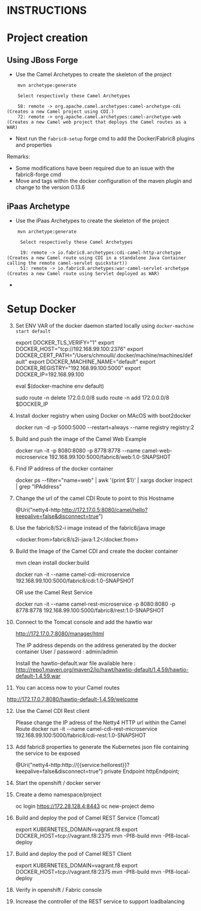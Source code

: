 # INSTRUCTIONS

# Project creation

## Using JBoss Forge

* Use the Camel Archetypes to create the skeleton of the project

```
    mvn archetype:generate

    Select respectively these Camel Archetypes

    58: remote -> org.apache.camel.archetypes:camel-archetype-cdi (Creates a new Camel project using CDI.)
    72: remote -> org.apache.camel.archetypes:camel-archetype-web (Creates a new Camel web project that deploys the Camel routes as a WAR)
```

* Next run the `fabric8-setup` forge cmd to add the Docker/Fabric8 plugins and properties

Remarks:
- Some modifications have been required due to an issue with the fabric8-forge cmd
- Move <name> and <from> tags within the docker configuration of the maven plugin and change to the version 0.13.6

## iPaas Archetype

* Use the iPaas Archetypes to create the skeleton of the project

```
    mvn archetype:generate

     Select respectively these Camel Archetypes

     19: remote -> io.fabric8.archetypes:cdi-camel-http-archetype (Creates a new Camel route using CDI in a standalone Java Container calling the remote camel-servlet quickstart))
     51: remote -> io.fabric8.archetypes:war-camel-servlet-archetype (Creates a new Camel route using Servlet deployed as WAR)
```

* 

# Setup Docker

3) Set ENV VAR of the docker daemon started locally using `docker-machine start default`

    export DOCKER_TLS_VERIFY="1"
    export DOCKER_HOST="tcp://192.168.99.100:2376"
    export DOCKER_CERT_PATH="/Users/chmoulli/.docker/machine/machines/default"
    export DOCKER_MACHINE_NAME="default"
    export DOCKER_REGISTRY="192.168.99.100:5000"
    export DOCKER_IP=192.168.99.100

    eval $(docker-machine env default)

    sudo route -n delete 172.0.0.0/8
    sudo route -n add 172.0.0.0/8 $DOCKER_IP

4) Install docker registry when using Docker on MAcOS with boot2docker

    docker run -d -p 5000:5000 --restart=always --name registry registry:2

5) Build and push the image of the Camel Web Example

    docker run -it -p 8080:8080 -p 8778:8778 --name camel-web-microservice 192.168.99.100:5000/fabric8/web:1.0-SNAPSHOT

6) Find IP address of the docker container

    docker ps --filter="name=web" | awk '{print $1}' | xargs docker inspect | grep "IPAddress"

7)  Change the url of the camel CDI Route to point to this Hostname

    @Uri("netty4-http:http://172.17.0.5:8080/camel/hello?keepalive=false&disconnect=true")

8) Use the fabric8/S2-i image instead of the fabric8/java image

    <docker.from>fabric8/s2i-java:1.2</docker.from>

9) Build the Image of the Camel CDI and create the docker container

    mvn clean install docker:build

    docker run -it --name camel-cdi-microservice 192.168.99.100:5000/fabric8/cdi:1.0-SNAPSHOT

    OR use the Camel Rest Service

    docker run -it --name camel-rest-microservice -p 8080:8080 -p 8778:8778 192.168.99.100:5000/fabric8/rest:1.0-SNAPSHOT

10) Connect to the Tomcat console and add the hawtio war

    http://172.17.0.7:8080/manager/html

    The IP address depends on the address generated by the docker container
    User / password : admin/admin

    Install the hawtio-default.war file available here : http://repo1.maven.org/maven2/io/hawt/hawtio-default/1.4.59/hawtio-default-1.4.59.war

11) You can access now to your Camel routes

   http://172.17.0.7:8080/hawtio-default-1.4.59/welcome

12) Use the Camel CDI Rest client

    Please change the IP adress of the Netty4 HTTP url within the Camel Route
    docker run -it --name camel-cdi-rest-microservice 192.168.99.100:5000/fabric8/cdi-rest:1.0-SNAPSHOT

13) Add fabric8 properties to generate the Kubernetes json file containing the service to be exposed

    @Uri("netty4-http:http://{{service:hellorest}}?keepalive=false&disconnect=true")
    private Endpoint httpEndpoint;

14) Start the openshift / docker server

15) Create a demo namespace/project

    oc login https://172.28.128.4:8443
    oc new-project demo

16) Build and deploy the pod of Camel REST Service (Tomcat)

    export KUBERNETES_DOMAIN=vagrant.f8
    export DOCKER_HOST=tcp://vagrant.f8:2375
    mvn -Pf8-build
    mvn -Pf8-local-deploy

17) Build and deploy the pod of Camel REST Client

    export KUBERNETES_DOMAIN=vagrant.f8
    export DOCKER_HOST=tcp://vagrant.f8:2375
    mvn -Pf8-build
    mvn -Pf8-local-deploy

18) Verify in openshift / Fabric console

19) Increase the controller of the REST service to support loadbalancing

